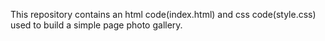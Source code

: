 This repository contains an html code(index.html) and css code(style.css) used to build a simple page photo gallery.
